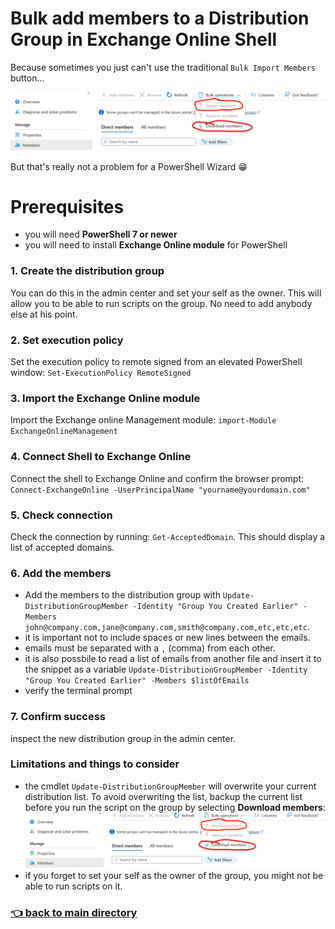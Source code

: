 # Bulk add members to a Distribution Group in Exchange Online Shell

Because sometimes you just can't use the traditional `Bulk Import Members` button...

![](greyed-out.jpeg)

But that's really not a problem for a PowerShell Wizard :grin:

# Prerequisites

- you will need **PowerShell 7 or newer**
- you will need to install **Exchange Online module** for PowerShell

### 1. Create the distribution group

You can do this in the admin center and set your self as the owner. This will allow you to be able to run scripts on the group. No need to add anybody else at his point.

### 2. Set execution policy

Set the execution policy to remote signed from an elevated PowerShell window:
`Set-ExecutionPolicy RemoteSigned`

### 3. Import the Exchange Online module

Import the Exchange online Management module: `import-Module ExchangeOnlineManagement `

### 4. Connect Shell to Exchange Online

Connect the shell to Exchange Online and confirm the browser prompt: `Connect-ExchangeOnline -UserPrincipalName "yourname@yourdomain.com"`

### 5. Check connection

Check the connection by running: `Get-AcceptedDomain`. This should display a list of accepted domains.

### 6. Add the members

- Add the members to the distribution group with `Update-DistributionGroupMember -Identity "Group You Created Earlier" -Members john@company.com,jane@company.com,smith@company.com,etc,etc,etc`.
- it is important not to include spaces or new lines between the emails.
- emails must be separated with a `,` (comma) from each other.
- it is also possbile to read a list of emails from another file and insert it to the snippet as a variable `Update-DistributionGroupMember -Identity "Group You Created Earlier" -Members $listOfEmails`
- verify the terminal prompt

### 7. Confirm success

inspect the new distribution group in the admin center.

### Limitations and things to consider

- the cmdlet `Update-DistributionGroupMember` will overwrite your current distribution list. To avoid overwriting the list, backup the current list before you run the script on the group by selecting **Download members**:  
  ![](greyed-out.jpeg)
- if you forget to set your self as the owner of the group, you might not be able to run scripts on it.

### [:point_left: back to main directory](https://github.com/Mike-ops273/sysadmin)
